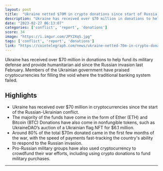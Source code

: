 ```yaml
---
layout: post
title:  "Ukraine netted $70M in crypto donations since start of Russia conflict"
description: "Ukraine has received over $70 million in donations to help fund its military defense and provide humanitarian aid since the Russian invasion last February. Members of the Ukrainian government have praised cryptocurrencies for filling the void where the traditional banking system failed."
date: "2023-02-27 06:13:07"
categories: ['conflict', 'report', 'donations']
score: 34
image: "https://i.imgur.com/JPY2XqS.jpg"
tags: ['conflict', 'report', 'donations']
link: "https://cointelegraph.com/news/ukraine-netted-70m-in-crypto-donations-since-start-of-russia-conflict"
---
```


Ukraine has received over $70 million in donations to help fund its military defense and provide humanitarian aid since the Russian invasion last February. Members of the Ukrainian government have praised cryptocurrencies for filling the void where the traditional banking system failed.

## Highlights

- Ukraine has received over $70 million in cryptocurrencies since the start of the Russian-Ukrainian conflict.
- The majority of the funds have come in the form of Ether (ETH) and Bitcoin (BTC) Donations have also come in nonfungible tokens, such as UkraineDAO’s auction of a Ukrainian flag NFT for $6.1 million.
- Around 80% of the total $70m donated came in the first few months of the war, with the speed of payments fast-tracking the country's ability to respond to the Russian invasion.
- Pro-Russian military groups have also used cryptocurrency to crowdfund their war efforts, including using crypto donations to fund military purchases.

---
